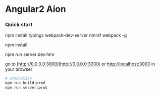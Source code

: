 # Angular2 Aion

### Quick start

npm install typings webpack-dev-server rimraf webpack -g

npm install

npm run server:dev:hmr

go to [http://0.0.0.0:3000](http://0.0.0.0:3000) or [http://localhost:3000](http://localhost:3000) in your browser

```bash
# production
npm run build:prod
npm run server:prod
```
